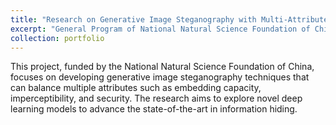 ```yaml
---
title: "Research on Generative Image Steganography with Multi-Attribute Balancing"
excerpt: "General Program of National Natural Science Foundation of China (NSFC) (62472199)<br/>"
collection: portfolio
---
```


This project, funded by the National Natural Science Foundation of China, focuses on developing generative image steganography techniques that can balance multiple attributes such as embedding capacity, imperceptibility, and security. The research aims to explore novel deep learning models to advance the state-of-the-art in information hiding.
